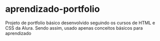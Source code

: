 # aprendizado-portfolio
Projeto de portfolio básico desenvolvido seguindo os cursos de HTML e CSS da Alura. Sendo assim, usado apenas conceitos básicos para aprendizado
